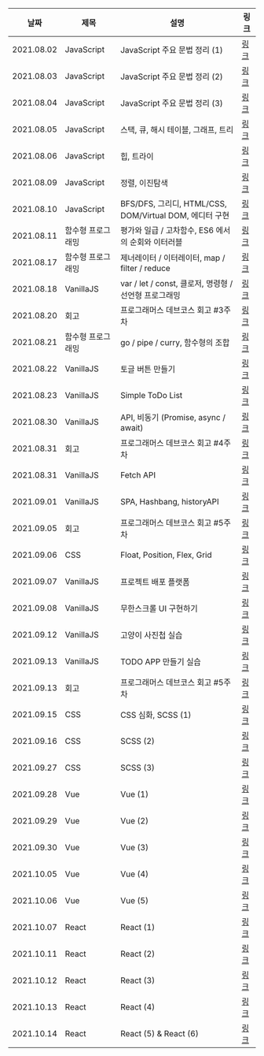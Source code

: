 |날짜|제목|설명|링크|
|---|---|---|---|
|2021.08.02|JavaScript|JavaScript 주요 문법 정리 (1)|[링크](https://velog.io/@krungy/TIL21.8.2)|
|2021.08.03|JavaScript|JavaScript 주요 문법 정리 (2)|[링크](https://velog.io/@krungy/TIL21.8.3)|
|2021.08.04|JavaScript|JavaScript 주요 문법 정리 (3)|[링크](https://velog.io/@krungy/TIL21.8.4)|
|2021.08.05|JavaScript|스택, 큐, 해시 테이블, 그래프, 트리|[링크](https://velog.io/@krungy/TIL21.8.5)|
|2021.08.06|JavaScript|힙, 트라이|[링크](https://velog.io/@krungy/TIL21.8.6)|
|2021.08.09|JavaScript|정렬, 이진탐색|[링크](https://velog.io/@krungy/TIL21.8.9)|
|2021.08.10|JavaScript|BFS/DFS, 그리디, HTML/CSS, DOM/Virtual DOM, 에디터 구현|[링크](https://velog.io/@krungy/TIL21.8.10)|
|2021.08.11|함수형 프로그래밍|평가와 일급 / 고차함수, ES6 에서의 순회와 이터러블|[링크](https://velog.io/@krungy/TIL21.8.11)|
|2021.08.17|함수형 프로그래밍|제너레이터 / 이터레이터, map / filter / reduce|[링크](https://velog.io/@krungy/TIL21.8.17)|
|2021.08.18|VanillaJS|var / let / const, 클로저, 명령형 / 선언형 프로그래밍|[링크](https://velog.io/@krungy/TIL21.8.18)|
|2021.08.20|회고|프로그래머스 데브코스 회고 #3주차|[링크](https://velog.io/@krungy/프로그래머스-데브코스-회고-3)|
|2021.08.21|함수형 프로그래밍|go / pipe / curry, 함수형의 조합|[링크](https://velog.io/@krungy/TIL21.8.21)|
|2021.08.22|VanillaJS|토글 버튼 만들기|[링크](https://velog.io/@krungy/TIL21.08.22)|
|2021.08.23|VanillaJS|Simple ToDo List|[링크](https://velog.io/@krungy/TIL21.08.23)|
|2021.08.30|VanillaJS|API, 비동기 (Promise, async / await)|[링크](https://velog.io/@krungy/TIL21.08.30)|
|2021.08.31|회고|프로그래머스 데브코스 회고 #4주차|[링크](https://velog.io/@krungy/프로그래머스-데브코스-회고-4)|
|2021.08.31|VanillaJS|Fetch API|[링크](https://velog.io/@krungy/TIL21.08.31)|
|2021.09.01|VanillaJS|SPA, Hashbang, historyAPI|[링크](https://velog.io/@krungy/TIL21.09.01)|
|2021.09.05|회고|프로그래머스 데브코스 회고 #5주차|[링크](https://velog.io/@krungy/프로그래머스-데브코스-회고-5)|
|2021.09.06|CSS|Float, Position, Flex, Grid|[링크](https://velog.io/@krungy/TIL21.09.06)|
|2021.09.07|VanillaJS|프로젝트 배포 플랫폼|[링크](https://velog.io/@krungy/TIL21.09.07)|
|2021.09.08|VanillaJS|무한스크롤 UI 구현하기|[링크](https://velog.io/@krungy/TIL21.09.08)|
|2021.09.12|VanillaJS|고양이 사진첩 실습|[링크](https://velog.io/@krungy/TIL21.09.12)|
|2021.09.13|VanillaJS|TODO APP 만들기 실습|[링크](https://velog.io/@krungy/TIL21.09.13)|
|2021.09.13|회고|프로그래머스 데브코스 회고 #5주차|[링크](https://velog.io/@krungy/프로그래머스-데브코스-회고-6)|
|2021.09.15|CSS|CSS 심화, SCSS (1)|[링크](https://velog.io/@krungy/TIL21.09.15)|
|2021.09.16|CSS|SCSS (2)|[링크](https://velog.io/@krungy/TIL21.09.16)|
|2021.09.27|CSS|SCSS (3)|[링크](https://velog.io/@krungy/TIL21.09.27)|
|2021.09.28|Vue|Vue (1)|[링크](https://velog.io/@krungy/TIL21.09.28)|
|2021.09.29|Vue|Vue (2)|[링크](https://velog.io/@krungy/TIL21.09.29)|
|2021.09.30|Vue|Vue (3)|[링크](https://velog.io/@krungy/TIL21.09.30)|
|2021.10.05|Vue|Vue (4)|[링크](https://velog.io/@krungy/TIL21.10.05)|
|2021.10.06|Vue|Vue (5)|[링크](https://velog.io/@krungy/TIL21.10.06)|
|2021.10.07|React|React (1)|[링크](https://velog.io/@krungy/TIL21.10.07)|
|2021.10.11|React|React (2)|[링크](https://velog.io/@krungy/TIL21.10.11)|
|2021.10.12|React|React (3)|[링크](https://velog.io/@krungy/TIL21.10.12)|
|2021.10.13|React|React (4)|[링크](https://velog.io/@krungy/TIL21.10.13)|
|2021.10.14|React|React (5) & React (6)|[링크](https://velog.io/@krungy/TIL21.10.14)|